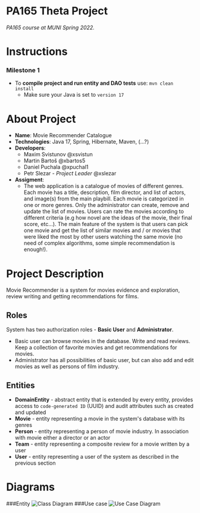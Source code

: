 # PA165 Theta Project

*PA165 course at MUNI Spring 2022.*

# Instructions

### Milestone 1

- To **compile project and run entity and DAO tests** use: `mvn clean install`
    - Make sure your Java is set to `version 17`

# About Project

- **Name**: Movie Recommender Catalogue
- **Technologies**: Java 17, Spring, Hibernate, Maven, (...?)
- **Developers**:
    - Maxim Svistunov @xsvistun
    - Martin Bartoš @xbartos5
    - Daniel Puchala @xpuchal1
    - Petr Slezar - _Project Leader_ @xslezar
- **Assigment**:
    - The web application is a catalogue of movies of different genres. Each movie has a title, description, film director, and list of actors, and image(s) from the main playbill. Each movie is categorized in one or more genres. Only the administrator can create, remove and update the list of movies. Users can rate the movies according to different criteria (e.g how novel are the ideas of the movie, their final score, etc…). The main feature of the system is that users can pick one movie and get the list of similar movies and / or movies that were liked the most by other users watching the same movie (no need of complex algorithms, some simple recommendation is enough!).


# Project Description

Movie Recommender is a system for movies evidence and exploration, review writing and getting recommendations for films.

## Roles

System has two authorization roles - **Basic User** and **Administrator**.

- Basic user can browse movies in the database. Write and read reviews. Keep a collection of favorite movies and get recommendations for movies.
- Administrator has all possibilities of basic user, but can also add and edit movies as well as persons of film industry.

## Entities

- **DomainEntity** - abstract entity that is extended by every entity, provides access to `code-generated ID` (UUID) and
  audit attributes such as created and updated
- **Movie** - entity representing a movie in the system's database with its genres
- **Person** - entity representing a person of movie industry. In association with movie either a director or an actor
- **Team** - entity representing a composite review for a movie written by a user
- **User** - entity representing a user of the system as described in the previous section

# Diagrams
###Entity 
![Class Diagram](https://gitlab.fi.muni.cz/xslezar/pa165-movies-recommender-catalogue/-/raw/readme/documentation/MovieRecommenderEntity.jpg)
###Use case
![Use Case Diagram](https://gitlab.fi.muni.cz/xslezar/pa165-movies-recommender-catalogue/-/raw/readme/documentation/movieRecommenderUseCase.png)